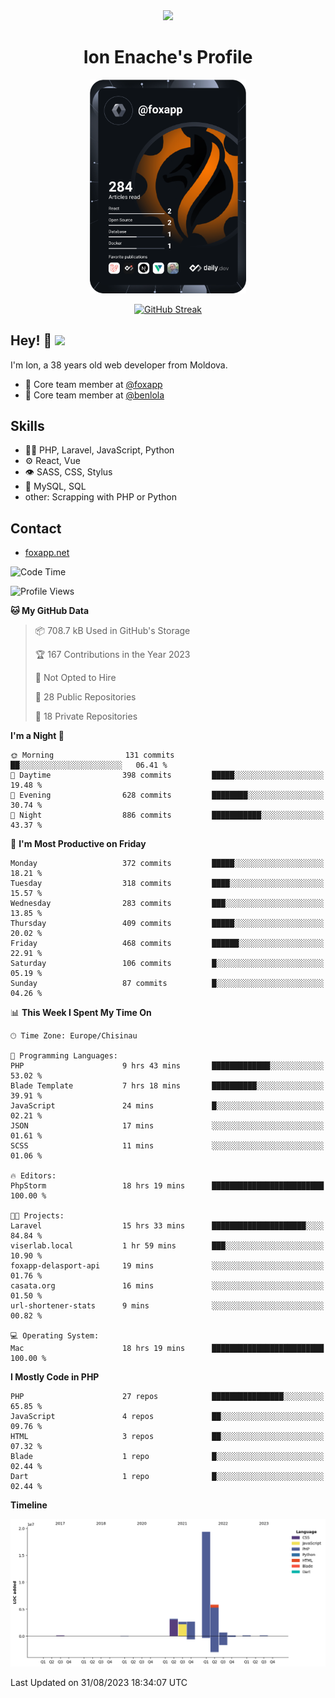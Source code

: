 <div id="header" align="center">
  <img src="https://media.giphy.com/media/M9gbBd9nbDrOTu1Mqx/giphy.gif" width="100"/>
	<h1>Ion Enache's Profile</h1>
</div>
<div align="center">
	<a href="https://app.daily.dev/foxapp"><img src="https://github.com/foxapp/foxapp/blob/master/devcard.svg" width="250" alt="Ion Enache's Dev Card"/></a>
</div>


<div align="center">
	
[![GitHub Streak](http://github-readme-streak-stats.herokuapp.com?user=foxapp&hide_border=true&date_format=M%20j%5B%2C%20Y%5D)](https://git.io/streak-stats)
	
</div>


## Hey! 👋 <img src="https://media.giphy.com/media/hvRJCLFzcasrR4ia7z/giphy.gif" width="30px"/>
I'm Ion, a 38 years old web developer from Moldova.


- 👥 Core team member at [@foxapp](https://github.com/foxapp)
- 👥 Core team member at [@benlola](https://github.com/benlola)

## Skills
- 👨‍💻 PHP, Laravel, JavaScript, Python
- ⚙️ React, Vue
- 👁️ SASS, CSS, Stylus
- 💽 MySQL, SQL
- other: Scrapping with PHP or Python

## Contact
- [foxapp.net](https://www.foxapp.net)

<!--START_SECTION:waka-->
![Code Time](http://img.shields.io/badge/Code%20Time-1%2C487%20hrs%2038%20mins-blue)

![Profile Views](http://img.shields.io/badge/Profile%20Views-1-blue)

**🐱 My GitHub Data** 

> 📦 708.7 kB Used in GitHub's Storage 
 > 
> 🏆 167 Contributions in the Year 2023
 > 
> 🚫 Not Opted to Hire
 > 
> 📜 28 Public Repositories 
 > 
> 🔑 18 Private Repositories 
 > 
**I'm a Night 🦉** 

```text
🌞 Morning                131 commits         ██░░░░░░░░░░░░░░░░░░░░░░░   06.41 % 
🌆 Daytime                398 commits         █████░░░░░░░░░░░░░░░░░░░░   19.48 % 
🌃 Evening                628 commits         ████████░░░░░░░░░░░░░░░░░   30.74 % 
🌙 Night                  886 commits         ███████████░░░░░░░░░░░░░░   43.37 % 
```
📅 **I'm Most Productive on Friday** 

```text
Monday                   372 commits         █████░░░░░░░░░░░░░░░░░░░░   18.21 % 
Tuesday                  318 commits         ████░░░░░░░░░░░░░░░░░░░░░   15.57 % 
Wednesday                283 commits         ███░░░░░░░░░░░░░░░░░░░░░░   13.85 % 
Thursday                 409 commits         █████░░░░░░░░░░░░░░░░░░░░   20.02 % 
Friday                   468 commits         ██████░░░░░░░░░░░░░░░░░░░   22.91 % 
Saturday                 106 commits         █░░░░░░░░░░░░░░░░░░░░░░░░   05.19 % 
Sunday                   87 commits          █░░░░░░░░░░░░░░░░░░░░░░░░   04.26 % 
```


📊 **This Week I Spent My Time On** 

```text
🕑︎ Time Zone: Europe/Chisinau

💬 Programming Languages: 
PHP                      9 hrs 43 mins       █████████████░░░░░░░░░░░░   53.02 % 
Blade Template           7 hrs 18 mins       ██████████░░░░░░░░░░░░░░░   39.91 % 
JavaScript               24 mins             █░░░░░░░░░░░░░░░░░░░░░░░░   02.21 % 
JSON                     17 mins             ░░░░░░░░░░░░░░░░░░░░░░░░░   01.61 % 
SCSS                     11 mins             ░░░░░░░░░░░░░░░░░░░░░░░░░   01.06 % 

🔥 Editors: 
PhpStorm                 18 hrs 19 mins      █████████████████████████   100.00 % 

🐱‍💻 Projects: 
Laravel                  15 hrs 33 mins      █████████████████████░░░░   84.84 % 
viserlab.local           1 hr 59 mins        ███░░░░░░░░░░░░░░░░░░░░░░   10.90 % 
foxapp-delasport-api     19 mins             ░░░░░░░░░░░░░░░░░░░░░░░░░   01.76 % 
casata.org               16 mins             ░░░░░░░░░░░░░░░░░░░░░░░░░   01.50 % 
url-shortener-stats      9 mins              ░░░░░░░░░░░░░░░░░░░░░░░░░   00.82 % 

💻 Operating System: 
Mac                      18 hrs 19 mins      █████████████████████████   100.00 % 
```

**I Mostly Code in PHP** 

```text
PHP                      27 repos            ████████████████░░░░░░░░░   65.85 % 
JavaScript               4 repos             ██░░░░░░░░░░░░░░░░░░░░░░░   09.76 % 
HTML                     3 repos             ██░░░░░░░░░░░░░░░░░░░░░░░   07.32 % 
Blade                    1 repo              █░░░░░░░░░░░░░░░░░░░░░░░░   02.44 % 
Dart                     1 repo              █░░░░░░░░░░░░░░░░░░░░░░░░   02.44 % 
```



**Timeline**

![Lines of Code chart](https://raw.githubusercontent.com/foxapp/foxapp/master/assets/bar_graph.png)


 Last Updated on 31/08/2023 18:34:07 UTC
<!--END_SECTION:waka-->
